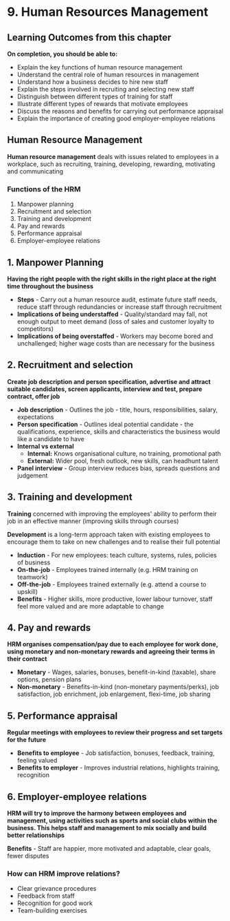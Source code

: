 # 9. Human Resources Management

## Learning Outcomes from this chapter

**On completion, you should be able to:**
- Explain the key functions of human resource management
- Understand the central role of human resources in management
- Understand how a business decides to hire new staff
- Explain the steps involved in recruiting and selecting new staff
- Distinguish between different types of training for staff
- Illustrate different types of rewards that motivate employees
- Discuss the reasons and benefits for carrying out performance appraisal
- Explain the importance of creating good employer-employee relations

## Human Resource Management

**Human resource management** deals with issues related to employees in a workplace, such as recruiting, training, developing, rewarding, motivating and communicating

### Functions of the HRM

1. Manpower planning
2. Recruitment and selection
3. Training and development
4. Pay and rewards
5. Performance appraisal
6. Employer-employee relations

## 1. Manpower Planning

**Having the right people with the right skills in the right place at the right time throughout the business**

- **Steps** - Carry out a human resource audit, estimate future staff needs, reduce staff through redundancies or increase staff through recruitment
- **Implications of being understaffed** - Quality/standard may fall, not enough output to meet demand (loss of sales and customer loyalty to competitors)
- **Implications of being overstaffed** - Workers may become bored and unchallenged; higher wage costs than are necessary for the business

## 2. Recruitment and selection

**Create job description and person specification, advertise and attract suitable candidates, screen applicants, interview and test, prepare contract, offer job**

- **Job description** - Outlines the job - title, hours, responsibilities, salary, expectations
- **Person specification** - Outlines ideal potential candidate - the qualifications, experience, skills and characteristics the business would like a candidate to have
- **Internal vs external**
  - **Internal:** Knows organisational culture, no training, promotional path
  - **External:** Wider pool, fresh outlook, new skills, can headhunt talent
- **Panel interview** - Group interview reduces bias, spreads questions and judgement

## 3. Training and development

**Training** concerned with improving the employees' ability to perform their job in an effective manner (improving skills through courses)

**Development** is a long-term approach taken with existing employees to encourage them to take on new challenges and to realise their full potential

- **Induction** - For new employees: teach culture, systems, rules, policies of business
- **On-the-job** - Employees trained internally (e.g. HRM training on teamwork)
- **Off-the-job** - Employees trained externally (e.g. attend a course to upskill)
- **Benefits** - Higher skills, more productive, lower labour turnover, staff feel more valued and are more adaptable to change

## 4. Pay and rewards

**HRM organises compensation/pay due to each employee for work done, using monetary and non-monetary rewards and agreeing their terms in their contract**

- **Monetary** - Wages, salaries, bonuses, benefit-in-kind (taxable), share options, pension plans
- **Non-monetary** - Benefits-in-kind (non-monetary payments/perks), job satisfaction, job enrichment, job enlargement, flexi-time, job sharing

## 5. Performance appraisal

**Regular meetings with employees to review their progress and set targets for the future**

- **Benefits to employee** - Job satisfaction, bonuses, feedback, training, feeling valued
- **Benefits to employer** - Improves industrial relations, highlights training, recognition

## 6. Employer-employee relations

**HRM will try to improve the harmony between employees and management, using activities such as sports and social clubs within the business. This helps staff and management to mix socially and build better relationships**

**Benefits** - Staff are happier, more motivated and adaptable, clear goals, fewer disputes

### How can HRM improve relations?
- Clear grievance procedures
- Feedback from staff
- Recognition for good work
- Team-building exercises

